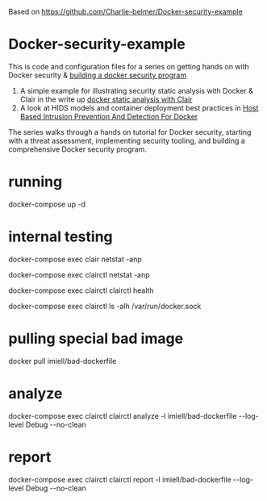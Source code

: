 Based on https://github.com/Charlie-belmer/Docker-security-example


# Docker-security-example
This is code and configuration files for a series on getting hands on with Docker security & [building a docker security program](https://nullsweep.com/building-a-docker-security-program/)

1. A simple example for illustrating security static analysis with Docker & Clair in the write up [docker static analysis with Clair](https://nullsweep.com/docker-static-analysis-with-clair/)
2. A look at HIDS models and container deployment best practices in [Host Based Intrusion Prevention And Detection For Docker]()

The series walks through a hands on tutorial for Docker security, starting with a threat assessment, implementing security tooling, and building a comprehensive Docker security program.



# running


docker-compose up -d


# internal testing 
docker-compose exec clair netstat -anp

docker-compose exec clairctl netstat -anp

docker-compose exec clairctl clairctl health

docker-compose exec clairctl ls -alh /var/run/docker.sock


# pulling special bad image

docker pull imiell/bad-dockerfile

# analyze

docker-compose exec clairctl clairctl analyze -l imiell/bad-dockerfile --log-level Debug --no-clean


# report

docker-compose exec clairctl clairctl report -l imiell/bad-dockerfile --log-level Debug --no-clean